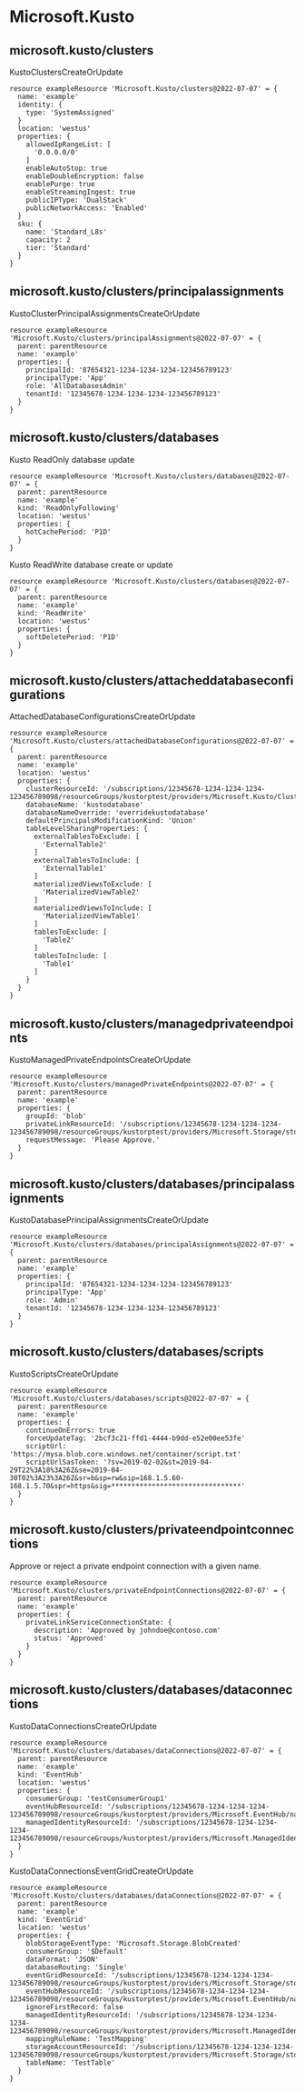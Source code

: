 # Microsoft.Kusto

## microsoft.kusto/clusters

KustoClustersCreateOrUpdate
```bicep
resource exampleResource 'Microsoft.Kusto/clusters@2022-07-07' = {
  name: 'example'
  identity: {
    type: 'SystemAssigned'
  }
  location: 'westus'
  properties: {
    allowedIpRangeList: [
      '0.0.0.0/0'
    ]
    enableAutoStop: true
    enableDoubleEncryption: false
    enablePurge: true
    enableStreamingIngest: true
    publicIPType: 'DualStack'
    publicNetworkAccess: 'Enabled'
  }
  sku: {
    name: 'Standard_L8s'
    capacity: 2
    tier: 'Standard'
  }
}
```

## microsoft.kusto/clusters/principalassignments

KustoClusterPrincipalAssignmentsCreateOrUpdate
```bicep
resource exampleResource 'Microsoft.Kusto/clusters/principalAssignments@2022-07-07' = {
  parent: parentResource 
  name: 'example'
  properties: {
    principalId: '87654321-1234-1234-1234-123456789123'
    principalType: 'App'
    role: 'AllDatabasesAdmin'
    tenantId: '12345678-1234-1234-1234-123456789123'
  }
}
```

## microsoft.kusto/clusters/databases

Kusto ReadOnly database update
```bicep
resource exampleResource 'Microsoft.Kusto/clusters/databases@2022-07-07' = {
  parent: parentResource 
  name: 'example'
  kind: 'ReadOnlyFollowing'
  location: 'westus'
  properties: {
    hotCachePeriod: 'P1D'
  }
}
```

Kusto ReadWrite database create or update
```bicep
resource exampleResource 'Microsoft.Kusto/clusters/databases@2022-07-07' = {
  parent: parentResource 
  name: 'example'
  kind: 'ReadWrite'
  location: 'westus'
  properties: {
    softDeletePeriod: 'P1D'
  }
}
```

## microsoft.kusto/clusters/attacheddatabaseconfigurations

AttachedDatabaseConfigurationsCreateOrUpdate
```bicep
resource exampleResource 'Microsoft.Kusto/clusters/attachedDatabaseConfigurations@2022-07-07' = {
  parent: parentResource 
  name: 'example'
  location: 'westus'
  properties: {
    clusterResourceId: '/subscriptions/12345678-1234-1234-1234-123456789098/resourceGroups/kustorptest/providers/Microsoft.Kusto/Clusters/kustoCluster2'
    databaseName: 'kustodatabase'
    databaseNameOverride: 'overridekustodatabase'
    defaultPrincipalsModificationKind: 'Union'
    tableLevelSharingProperties: {
      externalTablesToExclude: [
        'ExternalTable2'
      ]
      externalTablesToInclude: [
        'ExternalTable1'
      ]
      materializedViewsToExclude: [
        'MaterializedViewTable2'
      ]
      materializedViewsToInclude: [
        'MaterializedViewTable1'
      ]
      tablesToExclude: [
        'Table2'
      ]
      tablesToInclude: [
        'Table1'
      ]
    }
  }
}
```

## microsoft.kusto/clusters/managedprivateendpoints

KustoManagedPrivateEndpointsCreateOrUpdate
```bicep
resource exampleResource 'Microsoft.Kusto/clusters/managedPrivateEndpoints@2022-07-07' = {
  parent: parentResource 
  name: 'example'
  properties: {
    groupId: 'blob'
    privateLinkResourceId: '/subscriptions/12345678-1234-1234-1234-123456789098/resourceGroups/kustorptest/providers/Microsoft.Storage/storageAccounts/storageAccountTest'
    requestMessage: 'Please Approve.'
  }
}
```

## microsoft.kusto/clusters/databases/principalassignments

KustoDatabasePrincipalAssignmentsCreateOrUpdate
```bicep
resource exampleResource 'Microsoft.Kusto/clusters/databases/principalAssignments@2022-07-07' = {
  parent: parentResource 
  name: 'example'
  properties: {
    principalId: '87654321-1234-1234-1234-123456789123'
    principalType: 'App'
    role: 'Admin'
    tenantId: '12345678-1234-1234-1234-123456789123'
  }
}
```

## microsoft.kusto/clusters/databases/scripts

KustoScriptsCreateOrUpdate
```bicep
resource exampleResource 'Microsoft.Kusto/clusters/databases/scripts@2022-07-07' = {
  parent: parentResource 
  name: 'example'
  properties: {
    continueOnErrors: true
    forceUpdateTag: '2bcf3c21-ffd1-4444-b9dd-e52e00ee53fe'
    scriptUrl: 'https://mysa.blob.core.windows.net/container/script.txt'
    scriptUrlSasToken: '?sv=2019-02-02&st=2019-04-29T22%3A18%3A26Z&se=2019-04-30T02%3A23%3A26Z&sr=b&sp=rw&sip=168.1.5.60-168.1.5.70&spr=https&sig=********************************'
  }
}
```

## microsoft.kusto/clusters/privateendpointconnections

Approve or reject a private endpoint connection with a given name.
```bicep
resource exampleResource 'Microsoft.Kusto/clusters/privateEndpointConnections@2022-07-07' = {
  parent: parentResource 
  name: 'example'
  properties: {
    privateLinkServiceConnectionState: {
      description: 'Approved by johndoe@contoso.com'
      status: 'Approved'
    }
  }
}
```

## microsoft.kusto/clusters/databases/dataconnections

KustoDataConnectionsCreateOrUpdate
```bicep
resource exampleResource 'Microsoft.Kusto/clusters/databases/dataConnections@2022-07-07' = {
  parent: parentResource 
  name: 'example'
  kind: 'EventHub'
  location: 'westus'
  properties: {
    consumerGroup: 'testConsumerGroup1'
    eventHubResourceId: '/subscriptions/12345678-1234-1234-1234-123456789098/resourceGroups/kustorptest/providers/Microsoft.EventHub/namespaces/eventhubTestns1/eventhubs/eventhubTest1'
    managedIdentityResourceId: '/subscriptions/12345678-1234-1234-1234-123456789098/resourceGroups/kustorptest/providers/Microsoft.ManagedIdentity/userAssignedIdentities/managedidentityTest1'
  }
}
```

KustoDataConnectionsEventGridCreateOrUpdate
```bicep
resource exampleResource 'Microsoft.Kusto/clusters/databases/dataConnections@2022-07-07' = {
  parent: parentResource 
  name: 'example'
  kind: 'EventGrid'
  location: 'westus'
  properties: {
    blobStorageEventType: 'Microsoft.Storage.BlobCreated'
    consumerGroup: '$Default'
    dataFormat: 'JSON'
    databaseRouting: 'Single'
    eventGridResourceId: '/subscriptions/12345678-1234-1234-1234-123456789098/resourceGroups/kustorptest/providers/Microsoft.Storage/storageAccounts/teststorageaccount/providers/Microsoft.EventGrid/eventSubscriptions/eventSubscriptionTest'
    eventHubResourceId: '/subscriptions/12345678-1234-1234-1234-123456789098/resourceGroups/kustorptest/providers/Microsoft.EventHub/namespaces/eventhubTestns1/eventhubs/eventhubTest2'
    ignoreFirstRecord: false
    managedIdentityResourceId: '/subscriptions/12345678-1234-1234-1234-123456789098/resourceGroups/kustorptest/providers/Microsoft.ManagedIdentity/userAssignedIdentities/managedidentityTest1'
    mappingRuleName: 'TestMapping'
    storageAccountResourceId: '/subscriptions/12345678-1234-1234-1234-123456789098/resourceGroups/kustorptest/providers/Microsoft.Storage/storageAccounts/teststorageaccount'
    tableName: 'TestTable'
  }
}
```
